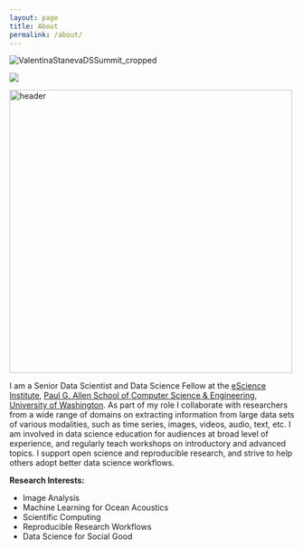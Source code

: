 ```yaml
---
layout: page
title: About
permalink: /about/
---
```





![ValentinaStanevaDSSummit_cropped](https://github.com/valentina-s/valentina-s.github.io/assets/11621647/e37a2f22-f313-4cb4-a06a-ecf146602927)

![](https://www.lib.washington.edu/dataservices/images/Logo_eScienceinkblot600x400.jpg)

<div class="hero">
<img src="https://github.com/valentina-s/valentina-s.github.io/assets/11621647/e37a2f22-f313-4cb4-a06a-ecf146602927" alt="header" width="500"/>
</div>

I am a Senior Data Scientist and Data Science Fellow at the [eScience Institute](https://escience.washington.edu/), [Paul G. Allen School of Computer Science & Engineering](https://www.cs.washington.edu/), [University of Washington](https://www.washington.edu/). As part of my role I collaborate with researchers from a wide range of domains on extracting information from large data sets of various modalities, such as time series, images, videos, audio, text, etc. I am involved in data science education for audiences at broad level of experience, and regularly teach workshops on introductory and advanced topics. I support open science and reproducible research, and strive to help others adopt better data science workflows.

**Research Interests:**

* Image Analysis
* Machine Learning for Ocean Acoustics
* Scientific Computing
* Reproducible Research Workflows
* Data Science for Social Good
